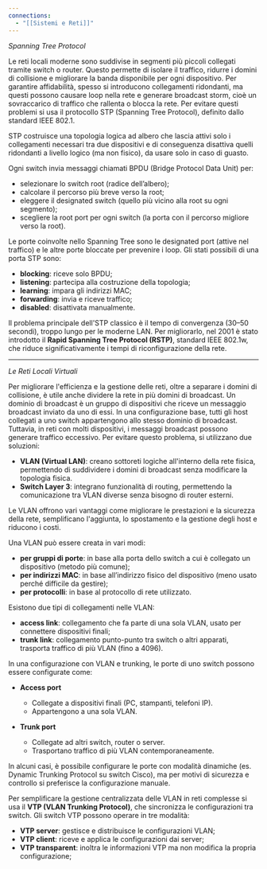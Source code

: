 ```yaml
---
connections:
  - "[[Sistemi e Reti]]"
---
```


*Spanning Tree Protocol*

Le reti locali moderne sono suddivise in segmenti più piccoli collegati tramite switch o router. Questo permette di isolare il traffico, ridurre i domini di collisione e migliorare la banda disponibile per ogni dispositivo. Per garantire affidabilità, spesso si introducono collegamenti ridondanti, ma questi possono causare loop nella rete e generare broadcast storm, cioè un sovraccarico di traffico che rallenta o blocca la rete. Per evitare questi problemi si usa il protocollo STP (Spanning Tree Protocol), definito dallo standard IEEE 802.1.

STP costruisce una topologia logica ad albero che lascia attivi solo i collegamenti necessari tra due dispositivi e di conseguenza disattiva quelli ridondanti a livello logico (ma non fisico), da usare solo in caso di guasto.

Ogni switch invia messaggi chiamati BPDU (Bridge Protocol Data Unit) per:
- selezionare lo switch root (radice dell’albero);
- calcolare il percorso più breve verso la root;
- eleggere il designated switch (quello più vicino alla root su ogni segmento);
- scegliere la root port per ogni switch (la porta con il percorso migliore verso la root).

Le porte coinvolte nello Spanning Tree sono le designated port (attive nel traffico) e le altre porte bloccate per prevenire i loop. Gli stati possibili di una porta STP sono:

- **blocking**: riceve solo BPDU;
- **listening**: partecipa alla costruzione della topologia;
- **learning**: impara gli indirizzi MAC;
- **forwarding**: invia e riceve traffico;
- **disabled**: disattivata manualmente.

Il problema principale dell'STP classico è il tempo di convergenza (30–50 secondi), troppo lungo per le moderne LAN. Per migliorarlo, nel 2001 è stato introdotto il **Rapid Spanning Tree Protocol (RSTP)**, standard IEEE 802.1w, che riduce significativamente i tempi di riconfigurazione della rete.

---

*Le Reti Locali Virtuali*

Per migliorare l'efficienza e la gestione delle reti, oltre a separare i domini di collisione, è utile anche dividere la rete in più domini di broadcast. Un dominio di broadcast è un gruppo di dispositivi che riceve un messaggio broadcast inviato da uno di essi. In una configurazione base, tutti gli host collegati a uno switch appartengono allo stesso dominio di broadcast. Tuttavia, in reti con molti dispositivi, i messaggi broadcast possono generare traffico eccessivo. Per evitare questo problema, si utilizzano due soluzioni:

- **VLAN (Virtual LAN)**: creano sottoreti logiche all'interno della rete fisica, permettendo di suddividere i domini di broadcast senza modificare la topologia fisica.
- **Switch Layer 3**: integrano funzionalità di routing, permettendo la comunicazione tra VLAN diverse senza bisogno di router esterni.

Le VLAN offrono vari vantaggi come migliorare le prestazioni e la sicurezza della rete, semplificano l'aggiunta, lo spostamento e la gestione degli host e riducono i costi.

Una VLAN può essere creata in vari modi:
- **per gruppi di porte**: in base alla porta dello switch a cui è collegato un dispositivo (metodo più comune);
- **per indirizzi MAC**: in base all’indirizzo fisico del dispositivo (meno usato perché difficile da gestire);
- **per protocolli**: in base al protocollo di rete utilizzato.

Esistono due tipi di collegamenti nelle VLAN:
- **access link**: collegamento che fa parte di una sola VLAN, usato per connettere dispositivi finali;
- **trunk link**: collegamento punto-punto tra switch o altri apparati, trasporta traffico di più VLAN (fino a 4096).

In una configurazione con VLAN e trunking, le porte di uno switch possono essere configurate come:

- **Access port**  
  - Collegate a dispositivi finali (PC, stampanti, telefoni IP).  
  - Appartengono a una sola VLAN.  

- **Trunk port**  
  - Collegate ad altri switch, router o server.  
  - Trasportano traffico di più VLAN contemporaneamente.  

In alcuni casi, è possibile configurare le porte con modalità dinamiche (es. Dynamic Trunking Protocol su switch Cisco), ma per motivi di sicurezza e controllo si preferisce la configurazione manuale.

Per semplificare la gestione centralizzata delle VLAN in reti complesse si usa il **VTP (VLAN Trunking Protocol)**, che sincronizza le configurazioni tra switch. Gli switch VTP possono operare in tre modalità:
- **VTP server**: gestisce e distribuisce le configurazioni VLAN;
- **VTP client**: riceve e applica le configurazioni dai server;
- **VTP transparent**: inoltra le informazioni VTP ma non modifica la propria configurazione;